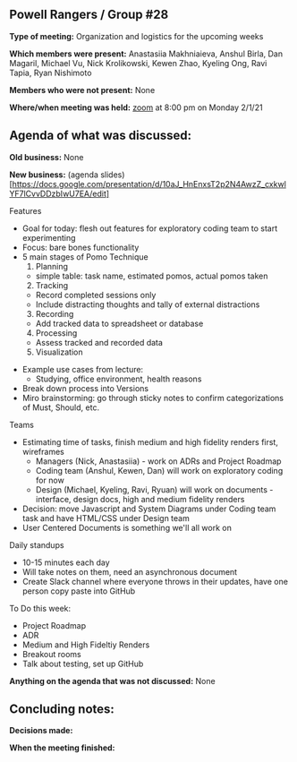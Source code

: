 ## Powell Rangers / Group #28

**Type of meeting:** Organization and logistics for the upcoming weeks 

**Which members were present:** Anastasiia Makhniaieva, Anshul Birla, Dan Magaril, Michael Vu, Nick Krolikowski, Kewen Zhao, Kyeling Ong, Ravi Tapia, Ryan Nishimoto

**Members who were not present:** None

**Where/when meeting was held:** [zoom](https://ucsd.zoom.us/j/93696118730) at 8:00 pm on Monday 2/1/21


## Agenda of what was discussed:

**Old business:** None

**New business:** (agenda slides)[https://docs.google.com/presentation/d/10aJ_HnEnxsT2p2N4AwzZ_cxkwlYF7lCvvDDzbIwU7EA/edit]

Features
- Goal for today: flesh out features for exploratory coding team to start experimenting
- Focus: bare bones functionality
- 5 main stages of Pomo Technique
  1. Planning
    - simple table: task name, estimated pomos, actual pomos taken
  2. Tracking
    - Record completed sessions only
    - Include distracting thoughts and tally of external distractions
  3. Recording
    - Add tracked data to spreadsheet or database
  4. Processing
    - Assess tracked and recorded data
  5. Visualization
+ Example use cases from lecture:
  + Studying, office environment, health reasons
+ Break down process into Versions
+ Miro brainstorming: go through sticky notes to confirm categorizations of Must, Should, etc.  

Teams
+ Estimating time of tasks, finish medium and high fidelity renders first, wireframes
  + Managers (Nick, Anastasiia) - work on ADRs and Project Roadmap
  + Coding team (Anshul, Kewen, Dan) will work on exploratory coding for now
  + Design (Michael, Kyeling, Ravi, Ryuan) will work on documents - interface, design docs, high and medium fidelity renders
+ Decision: move Javascript and System Diagrams under Coding team task and have HTML/CSS under Design team
+ User Centered Documents is something we'll all work on

Daily standups
+ 10-15 minutes each day
+ Will take notes on them, need an asynchronous document
+ Create Slack channel where everyone throws in their updates, have one person copy paste into GitHub

To Do this week:
- Project Roadmap
- ADR
- Medium and High Fideltiy Renders
- Breakout rooms
- Talk about testing, set up GitHub

**Anything on the agenda that was not discussed:**  None


## Concluding notes:

**Decisions made:** 

**When the meeting finished:**
